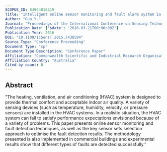 ```yaml
---
SCOPUS_ID: 84964816319
Title: "Intelligent online sensor monitoring and fault alarm system in heating ventilation and air conditioning systems"
Author: "Guo Y."
Journal: "Proceedings of the International Conference on Sensing Technology, ICST"
Publication Date: {'$date': '2016-03-21T00:00:00Z'}
Publication Year: 2016
DOI: "10.1109/ICSensT.2015.7438504"
Source Type: "Conference Proceeding"
Document Type: "cp"
Document Type Description: "Conference Paper"
Affiliation: "Commonwealth Scientific and Industrial Research Organisation"
Affiliation Country: "Australia"
Cited by count: 0
---
```


## Abstract
"The heating, ventilation, and air conditioning (HVAC) system is designed to provide thermal comfort and acceptable indoor air quality. A variety of sensing devices (such as temperature, humidity, velocity, or pressure sensors) are installed in the HVAC systems. In a realistic situation, the HVAC system can fail to satisfy performance expectations envisioned because of a variety of problems. This paper presents online sensor monitoring and fault detection techniques, as well as the key sensor sets selection approach to optimise the fault detection results. The methodology presented is also implemented in commercial buildings and experimental results show that different types of faults are detected successfully."

